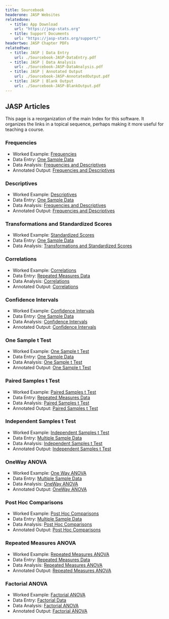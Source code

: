 ```yaml
---
title: Sourcebook
headerone: JASP Websites
relatedone:
  - title: App Download
    url: "https://jasp-stats.org"
  - title: Support Documents
    url: "https://jasp-stats.org/support/"
headertwo: JASP Chapter PDFs
relatedtwo:
  - title: JASP | Data Entry
    url: ./Sourcebook-JASP-DataEntry.pdf
  - title: JASP | Data Analysis
    url: ./Sourcebook-JASP-DataAnalysis.pdf
  - title: JASP | Annotated Output
    url: ./Sourcebook-JASP-AnnotatedOutput.pdf
  - title: JASP | Blank Output
    url: ./Sourcebook-JASP-BlankOutput.pdf
---
```


## JASP Articles

This page is a reorganization of the main Index for this software. It organizes the links in a topical sequence, perhaps making it more useful for teaching a course.

### Frequencies

- Worked Example: [Frequencies](../../Intro/worked-examples/frequencies.md)
- Data Entry: [One Sample Data](./data-entry/onesample.md)
- Data Analysis: [Frequencies and Descriptives](./data-analysis/descriptives.md)
- Annotated Output: [Frequencies and Descriptives](./annotated-output/descriptives.md)

### Descriptives

- Worked Example: [Descriptives](../../Intro/worked-examples/descriptives.md)
- Data Entry: [One Sample Data](./data-entry/onesample.md)
- Data Analysis: [Frequencies and Descriptives](./data-analysis/descriptives.md)
- Annotated Output: [Frequencies and Descriptives](./annotated-output/descriptives.md)

### Transformations and Standardized Scores

- Worked Example: [Standardized Scores](../../Intro/worked-examples/standardized.md)
- Data Entry: [One Sample Data](./data-entry/onesample.md)
- Data Analysis: [Transformations and Standardized Scores](./data-analysis/standardized.md)

### Correlations

- Worked Example: [Correlations](../../Intro/worked-examples/correlations.md)
- Data Entry: [Repeated Measures Data](./data-entry/repeated.md)
- Data Analysis: [Correlations](./data-analysis/correlations.md)
- Annotated Output: [Correlations](./annotated-output/correlations.md)

### Confidence Intervals

- Worked Example: [Confidence Intervals](../../Intro/worked-examples/intervals.md)
- Data Entry: [One Sample Data](./data-entry/onesample.md)
- Data Analysis: [Confidence Intervals](./data-analysis/intervals.md)
- Annotated Output: [Confidence Intervals](./annotated-output/intervals.md)

### One Sample t Test

- Worked Example: [One Sample t Test](../../Intro/worked-examples/onesample.md)
- Data Entry: [One Sample Data](./data-entry/onesample.md)
- Data Analysis: [One Sample t Test](./data-analysis/onesample.md)
- Annotated Output: [One Sample t Test](./annotated-output/onesample.md)

### Paired Samples t Test

- Worked Example: [Paired Samples t Test](../../Intro/worked-examples/paired.md)
- Data Entry: [Repeated Measures Data](./data-entry/repeated.md)
- Data Analysis: [Paired Samples t Test](./data-analysis/paired.md)
- Annotated Output: [Paired Samples t Test](./annotated-output/paired.md)

### Independent Samples t Test

- Worked Example: [Independent Samples t Test](../../Intro/worked-examples/independent.md)
- Data Entry: [Multiple Sample Data](./data-entry/multisample.md)
- Data Analysis: [Independent Samples t Test](./data-analysis/independent.md)
- Annotated Output: [Independent Samples t Test](./annotated-output/independent.md)

### OneWay ANOVA

- Worked Example: [One Way ANOVA](../../Intro/worked-examples/oneway.md)
- Data Entry: [Multiple Sample Data](./data-entry/multisample.md)
- Data Analysis: [OneWay ANOVA](./data-analysis/oneway.md)
- Annotated Output: [OneWay ANOVA](./annotated-output/oneway.md)

### Post Hoc Comparisons

- Worked Example: [Post Hoc Comparisons](../../Intro/worked-examples/posthocs.md)
- Data Entry: [Multiple Sample Data](./data-entry/multisample.md)
- Data Analysis: [Post Hoc Comparisons](./data-analysis/posthocs.md)
- Annotated Output: [Post Hoc Comparisons](./annotated-output/posthocs.md)

### Repeated Measures ANOVA

- Worked Example: [Repeated Measures ANOVA](../../Intro/worked-examples/repeated.md)
- Data Entry: [Repeated Measures Data](./data-entry/repeated.md)
- Data Analysis: [Repeated Measures ANOVA](./data-analysis/repeated.md)
- Annotated Output: [Repeated Measures ANOVA](./annotated-output/repeated.md)

### Factorial ANOVA

- Worked Example: [Factorial ANOVA](../../Intro/worked-examples/factorial.md)
- Data Entry: [Factorial Data](./data-entry/factorial.md)
- Data Analysis: [Factorial ANOVA](./data-analysis/factorial.md)
- Annotated Output: [Factorial ANOVA](./annotated-output/factorial.md)

